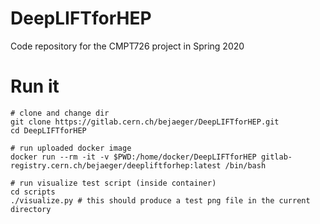 # DeepLIFTforHEP

Code repository for the CMPT726 project in Spring 2020

# Run it

```
# clone and change dir
git clone https://gitlab.cern.ch/bejaeger/DeepLIFTforHEP.git
cd DeepLIFTforHEP

# run uploaded docker image 
docker run --rm -it -v $PWD:/home/docker/DeepLIFTforHEP gitlab-registry.cern.ch/bejaeger/deepliftforhep:latest /bin/bash

# run visualize test script (inside container)
cd scripts
./visualize.py # this should produce a test png file in the current directory 
```
